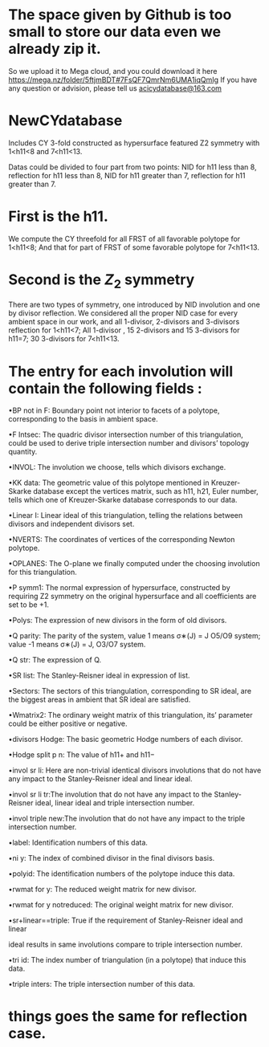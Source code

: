# The space given by Github is too small to store our data even we already zip it.
So we upload it to Mega cloud, and you could download it here https://mega.nz/folder/5ftjmBDT#7FsQF7QmrNm6UMA1iqQmIg
If you have any question or advision, please tell us acicydatabase@163.com



# NewCYdatabase
Includes CY 3-fold constructed as hypersurface featured Z2 symmetry with 1<h11<8 and 7<h11<13.

Datas could be divided to four part from two points: NID for h11 less than 8, reflection for h11 less than 8, NID for h11 greater than 7, reflection for h11 greater than 7.

# First is the h11.
We compute the CY threefold for all FRST of all favorable polytope for 1<h11<8; And that for part of FRST of some favorable polytope for 7<h11<13.

# Second is the $Z_2$ symmetry
There are two types of symmetry, one introduced by NID involution and one by divisor reflection. We considered all the proper NID case for every ambient space in our work, and all 1-divisor, 2-divisors and 3-divisors reflection for 1<h11<7; All 1-divisor , 15 2-divisors and 15 3-divisors for h11=7; 30 3-divisors for 7<h11<13.



# The entry for each involution will contain the following fields :
•BP not in F: Boundary point not interior to facets of a polytope, corresponding to the basis in ambient space.

•F Intsec: The quadric divisor intersection number of this triangulation, could be used to derive triple intersection number and divisors’ topology quantity.

•INVOL: The involution we choose, tells which divisors exchange.

•KK data: The geometric value of this polytope mentioned in Kreuzer-Skarke database except the vertices matrix, such as h11, h21, Euler number, tells which one of Kreuzer-Skarke database corresponds to our data.

•Linear I: Linear ideal of this triangulation, telling the relations between divisors and independent divisors set.

•NVERTS: The coordinates of vertices of the corresponding Newton polytope.

•OPLANES: The O-plane we finally computed under the choosing involution for this triangulation.

•P symm1: The normal expression of hypersurface, constructed by requiring Z2 symmetry on the original hypersurface and all coefficients are set to be +1.

•Polys: The expression of new divisors in the form of old divisors.

•Q parity: The parity of the system, value 1 means σ∗(J) = J O5/O9 system; value -1 means σ∗(J) = J, O3/O7 system.

•Q str: The expression of Q.

•SR list: The Stanley-Reisner ideal in expression of list.

•Sectors: The sectors of this triangulation, corresponding to SR ideal, are the biggest areas in ambient that SR ideal are satisfied.

•Wmatrix2: The ordinary weight matrix of this triangulation, its’ parameter could be either positive or negative.

•divisors Hodge: The basic geometric Hodge numbers of each divisor.

•Hodge split p n: The value of h11+ and h11−

•invol sr li: Here are non-trivial identical divisors involutions that do not have any impact to the Stanley-Reisner ideal and linear ideal.

•invol sr li tr:The involution that do not have any impact to the Stanley-Reisner ideal, linear ideal and triple intersection number.

•invol triple new:The involution that do not have any impact to the triple intersection number.

•label: Identification numbers of this data.

•ni y: The index of combined divisor in the final divisors basis.

•polyid: The identification numbers of the polytope induce this data.

•rwmat for y: The reduced weight matrix for new divisor.

•rwmat for y notreduced: The original weight matrix for new divisor.

•sr+linear==triple: True if the requirement of Stanley-Reisner ideal and linear

ideal results in same involutions compare to triple intersection number.

•tri id: The index number of triangulation (in a polytope) that induce this data.

•triple inters: The triple intersection number of this data.

# things goes the same for reflection case.
